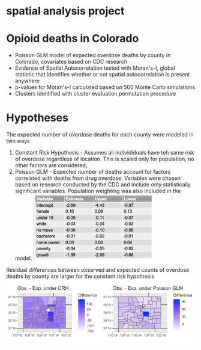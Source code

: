 # spatial analysis project
# Opioid deaths in Colorado
- Poisson GLM model of expected overdose deaths by county in Colorado, covariates based on CDC research
- Evidence of Spatial Autocorrelation tested with Moran's-I, global statistic that identifies whether or not spatial autocorrelation is present anywhere
- p-values for Moran's-I calculated based on 500 Monte Carlo simulations
- Clusters identified with cluster evaluation permutation procedure

# Hypotheses
The expected number of overdose deaths for each county were modeled in two ways
1) Constant Risk Hypothesis - Assumes all individiduals have teh same risk of overdose regardless of location. This is scaled only for population, no other factors are considered,
2) Poisson GLM - Expected number of deaths account for factors correlated with deaths from drug overdose. Variables were chosen based on research conducted by the CDC and include only statistically significant variables. Population weighting was also included in the model.
![](https://github.com/dani-totten/spatial_stats/blob/main/poisson_vars.png)

Residual differences between observed and expected counts of overdose deaths by county are larger for the constant risk hypothesis
![](https://github.com/dani-totten/spatial_stats/blob/main/spatial_side_by_side.png)
